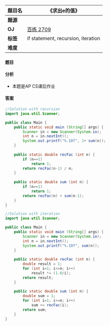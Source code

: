 |题目名|《求出e的值》|  
|---|---|  
|**题源**||  
|**OJ**|[百练 2709](http://bailian.openjudge.cn/practice/2709/)|  
|**标签**|if statement, recursion, iteration|  
|**难度**||  

#### 题目
#### 分析 
* 本题是AP CS课后作业
#### 答案

```java
//Solution with recursion
import java.util.Scanner;

public class Main {
	public static void main (String[] args) {
		Scanner in = new Scanner(System.in);
		int n = in.nextInt();
		System.out.printf("%.10f", 1+ sum(n));
	}
	
	public static double recFac (int n) {
		if (n==1)
			return 1;
		return recFac(n-1) / n;
	}
	
	public static double sum (int n) {
		if (n==1)
			return 1;
		return recFac(n) + sum(n-1);
	}
}
```

```java
//Solution with iteration
import java.util.Scanner;

public class Main {
	public static void main (String[] args) {
		Scanner in = new Scanner(System.in);
		int n = in.nextInt();
		System.out.printf("%.10f", sum(n));
	}
	
	public static double recFac (int n) {
		double result = 1;
		for (int i=1; i<=n; i++)
			result *= (1.0/i);
		return result;
	}
	
	public static double sum (int n) {
		double sum = 1;
		for (int i=1; i<=n; i++)
			sum += recFac(i);
		return sum;
	}
}
```
